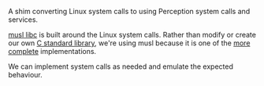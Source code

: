 A shim converting Linux system calls to using Perception system calls and services.

[musl libc](https://musl.libc.org/) is built around the Linux system calls. Rather than modify or create our own [C standard library](https://en.wikipedia.org/wiki/C_standard_library), we're using musl because it is one of the [more complete](https://wiki.osdev.org/C_Library#Musl) implementations.

We can implement system calls as needed and emulate the expected behaviour.